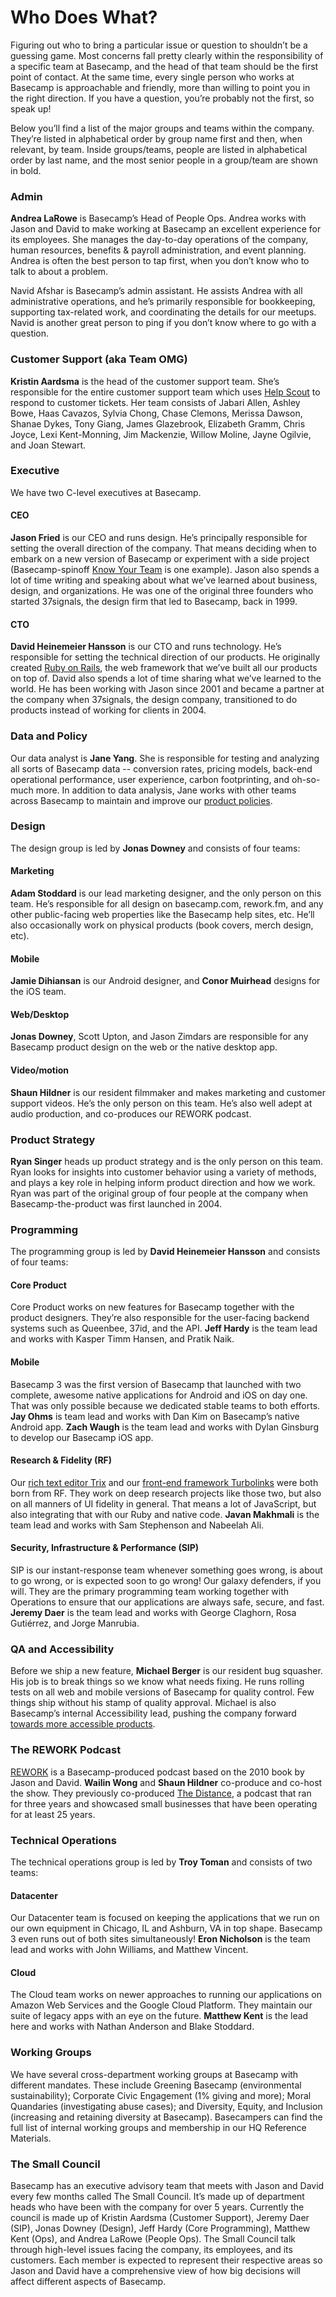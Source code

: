 # Who Does What?

Figuring out who to bring a particular issue or question to shouldn’t be a guessing game. Most concerns fall pretty clearly within the responsibility of a specific team at Basecamp, and the head of that team should be the first point of contact. At the same time, every single person who works at Basecamp is approachable and friendly, more than willing to point you in the right direction. If you have a question, you’re probably not the first, so speak up!

Below you’ll find a list of the major groups and teams within the company. They’re listed in alphabetical order by group name first and then, when relevant, by team. Inside groups/teams, people are listed in alphabetical order by last name, and the most senior people in a group/team are shown in bold.

### Admin

**Andrea LaRowe** is Basecamp’s Head of People Ops. Andrea works with Jason and David to make working at Basecamp an excellent experience for its employees. She manages the day-to-day operations of the company, human resources, benefits & payroll administration, and event planning. Andrea is often the best person to tap first, when you don’t know who to talk to about a problem.

Navid Afshar is Basecamp’s admin assistant. He assists Andrea with all administrative operations, and he’s primarily responsible for bookkeeping, supporting tax-related work, and coordinating the details for our meetups. Navid is another great person to ping if you don’t know where to go with a question.

### Customer Support (aka Team OMG)

**Kristin Aardsma** is the head of the customer support team. She’s responsible for the entire customer support team which uses [Help Scout](https://www.helpscout.net) to respond to customer tickets. Her team consists of Jabari Allen, Ashley Bowe, Haas Cavazos, Sylvia Chong, Chase Clemons, Merissa Dawson, Shanae Dykes, Tony Giang, James Glazebrook, Elizabeth Gramm, Chris Joyce, Lexi Kent-Monning, Jim Mackenzie, Willow Moline, Jayne Ogilvie, and Joan Stewart.

### Executive

We have two C-level executives at Basecamp.

#### CEO

**Jason Fried** is our CEO and runs design. He’s principally responsible for setting the overall direction of the company. That means deciding when to embark on a new version of Basecamp or experiment with a side project (Basecamp-spinoff [Know Your Team](https://knowyourteam.com/) is one example). Jason also spends a lot of time writing and speaking about what we’ve learned about business, design, and organizations. He was one of the original three founders who started 37signals, the design firm that led to Basecamp, back in 1999.

#### CTO

**David Heinemeier Hansson** is our CTO and runs technology. He’s responsible for setting the technical direction of our products. He originally created [Ruby on Rails](https://rubyonrails.org/), the web framework that we’ve built all our products on top of. David also spends a lot of time sharing what we’ve learned to the world. He has been working with Jason since 2001 and became a partner at the company when 37signals, the design company, transitioned to do products instead of working for clients in 2004.

### Data and Policy

Our data analyst is **Jane Yang**. She is responsible for testing and analyzing all sorts of Basecamp data -- conversion rates, pricing models, back-end operational performance, user experience, carbon footprinting, and oh-so-much more. In addition to data analysis, Jane works with other teams across Basecamp to maintain and improve our [product policies](https://github.com/basecamp/policies).

### Design

The design group is led by **Jonas Downey** and consists of four teams:

#### Marketing

**Adam Stoddard** is our lead marketing designer, and the only person on this team. He’s responsible for all design on basecamp.com, rework.fm, and any other public-facing web properties like the Basecamp help sites, etc. He’ll also occasionally work on physical products (book covers, merch design, etc).

#### Mobile

**Jamie Dihiansan** is our Android designer, and **Conor Muirhead** designs for the iOS team.

#### Web/Desktop

**Jonas Downey**, Scott Upton, and Jason Zimdars are responsible for any Basecamp product design on the web or the native desktop app.

#### Video/motion

**Shaun Hildner** is our resident filmmaker and makes marketing and customer support videos. He’s the only person on this team. He’s also well adept at audio production, and co-produces our REWORK podcast.

### Product Strategy

**Ryan Singer** heads up product strategy and is the only person on this team. Ryan looks for insights into customer behavior using a variety of methods, and plays a key role in helping inform product direction and how we work. Ryan was part of the original group of four people at the company when Basecamp-the-product was first launched in 2004.

### Programming

The programming group is led by **David Heinemeier Hansson** and consists of four teams:

#### Core Product

Core Product works on new features for Basecamp together with the product designers. They’re also responsible for the user-facing backend systems such as Queenbee, 37id, and the API. **Jeff Hardy** is the team lead and works with Kasper Timm Hansen, and Pratik Naik.

#### Mobile

Basecamp 3 was the first version of Basecamp that launched with two complete, awesome native applications for Android and iOS on day one. That was only possible because we dedicated stable teams to both efforts. **Jay Ohms** is team lead and works with Dan Kim on Basecamp’s native Android app. **Zach Waugh** is the team lead and works with Dylan Ginsburg to develop our Basecamp iOS app.

#### Research & Fidelity (RF)

Our [rich text editor Trix](https://trix-editor.org) and our [front-end framework Turbolinks](https://github.com/turbolinks/turbolinks) were both born from RF. They work on deep research projects like those two, but also on all manners of UI fidelity in general. That means a lot of JavaScript, but also integrating that with our Ruby and native code. **Javan Makhmali** is the team lead and works with Sam Stephenson and Nabeelah Ali.

#### Security, Infrastructure & Performance (SIP)

SIP is our instant-response team whenever something goes wrong, is about to go wrong, or is expected soon to go wrong! Our galaxy defenders, if you will. They are the primary programming team working together with Operations to ensure that our applications are always safe, secure, and fast. **Jeremy Daer** is the team lead and works with George Claghorn, Rosa Gutiérrez, and Jorge Manrubia.

### QA and Accessibility

Before we ship a new feature, **Michael Berger** is our resident bug squasher. His job is to break things so we know what needs fixing. He runs rolling tests on all web and mobile versions of Basecamp for quality control. Few things ship without his stamp of quality approval. Michael is also Basecamp’s internal Accessibility lead, pushing the company forward [towards more accessible products](https://hey.com/accessibility/).

### The REWORK Podcast

[REWORK](https://rework.fm) is a Basecamp-produced podcast based on the 2010 book by Jason and David. **Wailin Wong** and **Shaun Hildner** co-produce and co-host the show. They previously co-produced [The Distance](https://thedistance.com), a podcast that ran for three years and showcased small businesses that have been operating for at least 25 years.

### Technical Operations

The technical operations group is led by **Troy Toman** and consists of two teams:

#### Datacenter

Our Datacenter team is focused on keeping the applications that we run on our own equipment in Chicago, IL and Ashburn, VA in top shape. Basecamp 3 even runs out of both sites simultaneously! **Eron Nicholson** is the team lead and works with John Williams, and Matthew Vincent.

#### Cloud

The Cloud team works on newer approaches to running our applications on Amazon Web Services and the Google Cloud Platform. They maintain our suite of legacy apps with an eye on the future. **Matthew Kent** is the lead here and works with Nathan Anderson and Blake Stoddard.

### Working Groups

We have several cross-department working groups at Basecamp with different mandates. These include Greening Basecamp (environmental sustainability); Corporate Civic Engagement (1% giving and more); Moral Quandaries (investigating abuse cases); and Diversity, Equity, and Inclusion (increasing and retaining diversity at Basecamp). Basecampers can find the full list of internal working groups and membership in our HQ Reference Materials.

### The Small Council
Basecamp has an executive advisory team that meets with Jason and David every few months called The Small Council. It’s made up of department heads who have been with the company for over 5 years. Currently the council is made up of Kristin Aardsma (Customer Support), Jeremy Daer (SIP), Jonas Downey (Design), Jeff Hardy (Core Programming), Matthew Kent (Ops), and Andrea LaRowe (People Ops). The Small Council talk through high-level issues facing the company, its employees, and its customers. Each member is expected to represent their respective areas so Jason and David have a comprehensive view of how big decisions will affect different aspects of Basecamp.
